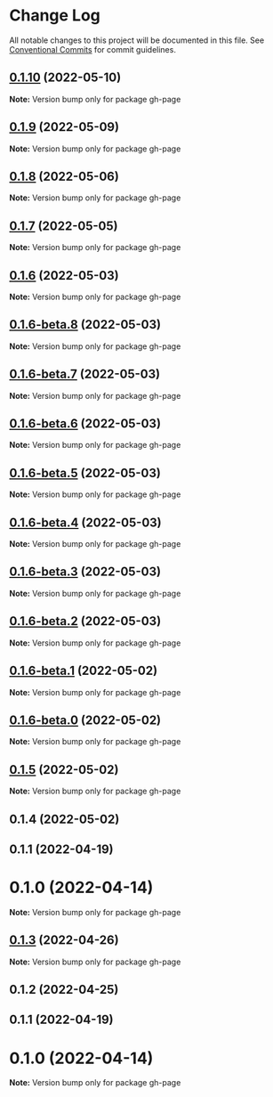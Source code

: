 # Change Log

All notable changes to this project will be documented in this file.
See [Conventional Commits](https://conventionalcommits.org) for commit guidelines.

## [0.1.10](https://github.com/wellgrisa/tame-your-theme/compare/gh-page@0.1.9...gh-page@0.1.10) (2022-05-10)

**Note:** Version bump only for package gh-page





## [0.1.9](https://github.com/wellgrisa/tame-your-theme/compare/gh-page@0.1.8...gh-page@0.1.9) (2022-05-09)

**Note:** Version bump only for package gh-page





## [0.1.8](https://github.com/wellgrisa/tame-your-theme/compare/gh-page@0.1.7...gh-page@0.1.8) (2022-05-06)

**Note:** Version bump only for package gh-page





## [0.1.7](https://github.com/wellgrisa/tame-your-theme/compare/gh-page@0.1.6...gh-page@0.1.7) (2022-05-05)

**Note:** Version bump only for package gh-page





## [0.1.6](https://github.com/wellgrisa/tame-your-theme/compare/gh-page@0.1.5...gh-page@0.1.6) (2022-05-03)

**Note:** Version bump only for package gh-page





## [0.1.6-beta.8](https://github.com/wellgrisa/tame-your-theme/compare/gh-page@0.1.6-beta.7...gh-page@0.1.6-beta.8) (2022-05-03)

**Note:** Version bump only for package gh-page





## [0.1.6-beta.7](https://github.com/wellgrisa/tame-your-theme/compare/gh-page@0.1.6-beta.5...gh-page@0.1.6-beta.7) (2022-05-03)

**Note:** Version bump only for package gh-page





## [0.1.6-beta.6](https://github.com/wellgrisa/tame-your-theme/compare/gh-page@0.1.6-beta.5...gh-page@0.1.6-beta.6) (2022-05-03)

**Note:** Version bump only for package gh-page





## [0.1.6-beta.5](https://github.com/wellgrisa/tame-your-theme/compare/gh-page@0.1.6-beta.4...gh-page@0.1.6-beta.5) (2022-05-03)

**Note:** Version bump only for package gh-page





## [0.1.6-beta.4](https://github.com/wellgrisa/tame-your-theme/compare/gh-page@0.1.6-beta.3...gh-page@0.1.6-beta.4) (2022-05-03)

**Note:** Version bump only for package gh-page





## [0.1.6-beta.3](https://github.com/wellgrisa/tame-your-theme/compare/gh-page@0.1.6-beta.2...gh-page@0.1.6-beta.3) (2022-05-03)

**Note:** Version bump only for package gh-page





## [0.1.6-beta.2](https://github.com/wellgrisa/tame-your-theme/compare/gh-page@0.1.6-beta.1...gh-page@0.1.6-beta.2) (2022-05-03)

**Note:** Version bump only for package gh-page





## [0.1.6-beta.1](https://github.com/wellgrisa/tame-your-theme/compare/gh-page@0.1.6-beta.0...gh-page@0.1.6-beta.1) (2022-05-02)

**Note:** Version bump only for package gh-page





## [0.1.6-beta.0](https://github.com/wellgrisa/tame-your-theme/compare/gh-page@0.1.5...gh-page@0.1.6-beta.0) (2022-05-02)

**Note:** Version bump only for package gh-page





## [0.1.5](https://github.com/wellgrisa/tame-your-theme/compare/gh-page@0.1.4...gh-page@0.1.5) (2022-05-02)

**Note:** Version bump only for package gh-page





## 0.1.4 (2022-05-02)



## 0.1.1 (2022-04-19)



# 0.1.0 (2022-04-14)

**Note:** Version bump only for package gh-page





## [0.1.3](https://github.com/wellgrisa/tame-your-theme/compare/gh-page@0.1.2...gh-page@0.1.3) (2022-04-26)

**Note:** Version bump only for package gh-page





## 0.1.2 (2022-04-25)



## 0.1.1 (2022-04-19)



# 0.1.0 (2022-04-14)

**Note:** Version bump only for package gh-page
